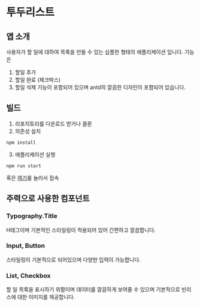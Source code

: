 # 투두리스트

## 앱 소개
사용자가 할 일에 대하여 목록을 만들 수 있는 심플한 형태의 애플리케이션 입니다. 기능은 
1. 할일 추가
2. 할일 완료 (체크박스)
3. 할일 삭제
기능이 포함되어 있으며 antd의 깔끔한 디자인이 포함되어 있습니다.

## 빌드
1. 리포지토리를 다운로드 받거나 클론
2. 의존성 설치
```angular2html
npm install
```
3. 애플리케이션 실행
```angular2html
npm run start
```
혹은 [여기](https://jundm.github.io/todo/)를 눌러서 접속

## 주력으로 사용한 컴포넌트
### Typography.Title
H태그이며 기본적인 스타일링이 적용되어 있어 간편하고 깔끔합니다.
### Input, Button
스타일링이 기본적으로 되어있으며 다양한 입력이 가능합니다.
### List, Checkbox
할 일 목록을 표시하기 위함이며 데이터를 깔끔하게 보여줄 수 있으며 기본적으로 빈리스에 대한 이미지를 제공합니다. 

